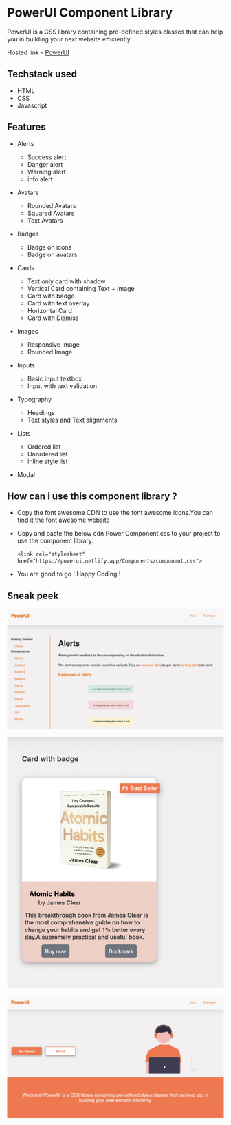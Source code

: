 # PowerUI Component Library

PowerUI is a CSS library containing pre-defined styles classes that can help you in building your next website efficiently.

Hosted link - [PowerUI](https://powerui.netlify.app/)

## Techstack used


* HTML
* CSS
* Javascript


## Features


- Alerts

  - Success alert
  - Danger alert
  - Warning alert
  - info alert

- Avatars
   
   - Rounded Avatars
   - Squared Avatars
   - Text Avatars

- Badges

   - Badge on icons
   - Badge on avatars

- Cards
 
  - Text only card with shadow
  - Vertical Card containing Text + Image
  - Card with badge
  - Card with text overlay
  - Horizontal Card
  - Card with Dismiss

- Images
  - Responsive Image
  - Rounded Image

- Inputs
  - Basic input textbox
  - Input with text validation

- Typography

  - Headings
  - Text styles and Text alignments

- Lists

  - Ordered list
  - Unordered list
  - inline style list

- Modal



## How can i use this component library ?


- Copy the font awesome CDN to use the font awesome icons.You can find it the font awesome website

- Copy and paste the below cdn Power Component.css to your project to use the component library.

      <link rel="stylesheet" href="https://powerui.netlify.app/Components/component.css">
  
- You are good to go ! Happy Coding !

## Sneak peek


![doc](/images/doc-page.png)

![doc](/images/Card-comp.png)

![doc](/images/Landing-page.png)






